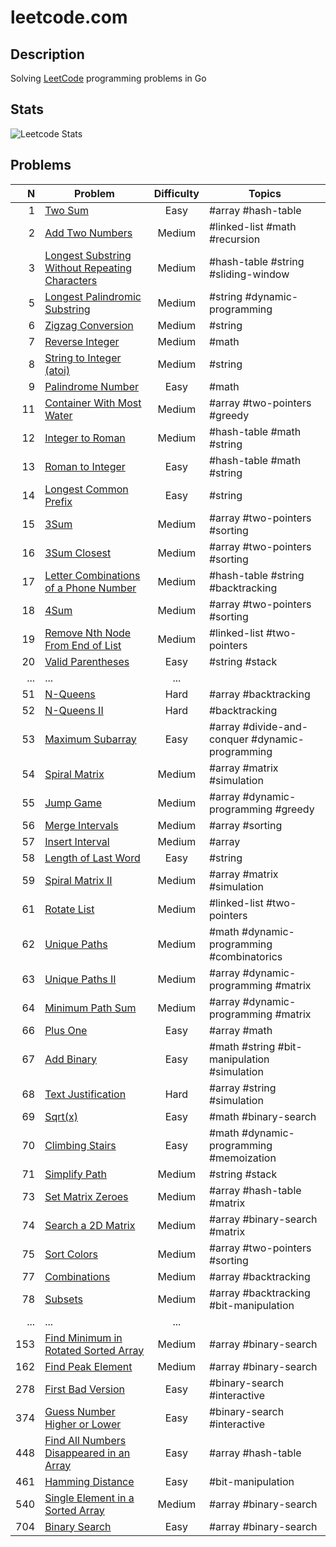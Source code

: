 # leetcode.com

## Description

Solving [LeetCode](https://leetcode.com/) programming problems in Go

## Stats

![Leetcode Stats](https://leetcode.card.workers.dev/?username=ju-popov&style=auto)

## Problems

|    N | Problem                                                                                         | Difficulty | Topics                                          |
| ---: | ----------------------------------------------------------------------------------------------- | :--------: | ----------------------------------------------- |
|    1 |[Two Sum][two-sum]                                                                               | Easy       | #array #hash-table                              |
|    2 |[Add Two Numbers][add-two-numbers]                                                               | Medium     | #linked-list #math #recursion                   |
|    3 |[Longest Substring Without Repeating Characters][longest-substring-without-repeating-characters] | Medium     | #hash-table #string #sliding-window             |
|    5 |[Longest Palindromic Substring][longest-palindromic-substring]                                   | Medium     | #string #dynamic-programming                    |
|    6 |[Zigzag Conversion][zigzag-conversion]                                                           | Medium     | #string                                         |
|    7 |[Reverse Integer][reverse-integer]                                                               | Medium     | #math                                           |
|    8 |[String to Integer (atoi)][string-to-integer-atoi]                                               | Medium     | #string                                         |
|    9 |[Palindrome Number][palindrome-number]                                                           | Easy       | #math                                           |
|   11 |[Container With Most Water][container-with-most-water]                                           | Medium     | #array #two-pointers #greedy                    |
|   12 |[Integer to Roman][integer-to-roman]                                                             | Medium     | #hash-table #math #string                       |
|   13 |[Roman to Integer][roman-to-integer]                                                             | Easy       | #hash-table #math #string                       |
|   14 |[Longest Common Prefix][longest-common-prefix]                                                   | Easy       | #string                                         |
|   15 |[3Sum][3sum]                                                                                     | Medium     | #array #two-pointers #sorting                   |
|   16 |[3Sum Closest][3sum-closest]                                                                     | Medium     | #array #two-pointers #sorting                   |
|   17 |[Letter Combinations of a Phone Number][letter-combinations-of-a-phone-number]                   | Medium     | #hash-table #string #backtracking               |
|   18 |[4Sum][4sum]                                                                                     | Medium     | #array #two-pointers #sorting                   |
|   19 |[Remove Nth Node From End of List][remove-nth-node-from-end-of-list]                             | Medium     | #linked-list #two-pointers                      |
|   20 |[Valid Parentheses][valid-parentheses]                                                           | Easy       | #string #stack                                  |
|  ... |...                                                                                              | ...        |                                                 |
|   51 |[N-Queens][n-queens]                                                                             | Hard       | #array #backtracking                            |
|   52 |[N-Queens II][n-queens-ii]                                                                       | Hard       | #backtracking                                   |
|   53 |[Maximum Subarray][maximum-subarray]                                                             | Easy       | #array #divide-and-conquer #dynamic-programming |
|   54 |[Spiral Matrix][spiral-matrix]                                                                   | Medium     | #array #matrix #simulation                      |
|   55 |[Jump Game][jump-game]                                                                           | Medium     | #array #dynamic-programming #greedy             |
|   56 |[Merge Intervals][merge-intervals]                                                               | Medium     | #array #sorting                                 |
|   57 |[Insert Interval][insert-interval]                                                               | Medium     | #array                                          |
|   58 |[Length of Last Word][length-of-last-word]                                                       | Easy       | #string                                         |
|   59 |[Spiral Matrix II][spiral-matrix-ii]                                                             | Medium     | #array #matrix #simulation                      |
|   61 |[Rotate List][rotate-list]                                                                       | Medium     | #linked-list #two-pointers                      |
|   62 |[Unique Paths][unique-paths]                                                                     | Medium     | #math #dynamic-programming #combinatorics       |
|   63 |[Unique Paths II][unique-paths-ii]                                                               | Medium     | #array #dynamic-programming #matrix             |
|   64 |[Minimum Path Sum][minimum-path-sum]                                                             | Medium     | #array #dynamic-programming #matrix             |
|   66 |[Plus One][plus-one]                                                                             | Easy       | #array #math                                    |
|   67 |[Add Binary][add-binary]                                                                         | Easy       | #math #string #bit-manipulation #simulation     |
|   68 |[Text Justification][text-justification]                                                         | Hard       | #array #string #simulation                      |
|   69 |[Sqrt(x)][sqrtx]                                                                                 | Easy       | #math #binary-search                            |
|   70 |[Climbing Stairs][climbing-stairs]                                                               | Easy       | #math #dynamic-programming #memoization         |
|   71 |[Simplify Path][simplify-path]                                                                   | Medium     | #string #stack                                  |
|   73 |[Set Matrix Zeroes][set-matrix-zeroes]                                                           | Medium     | #array #hash-table #matrix                      |
|   74 |[Search a 2D Matrix][search-a-2d-matrix]                                                         | Medium     | #array #binary-search #matrix                   |
|   75 |[Sort Colors][sort-colors]                                                                       | Medium     | #array #two-pointers #sorting                   |
|   77 |[Combinations][combinations]                                                                     | Medium     | #array #backtracking                            |
|   78 |[Subsets][subsets]                                                                               | Medium     | #array #backtracking #bit-manipulation          |
|  ... |...                                                                                              | ...        |                                                 |
|  153 |[Find Minimum in Rotated Sorted Array][find-minimum-in-rotated-sorted-array]                     | Medium     | #array #binary-search                           |
|  162 |[Find Peak Element][find-peak-element]                                                           | Medium     | #array #binary-search                           |
|  278 |[First Bad Version][first-bad-version]                                                           | Easy       | #binary-search #interactive                     |
|  374 |[Guess Number Higher or Lower][guess-number-higher-or-lower]                                     | Easy       | #binary-search #interactive                     |
|  448 |[Find All Numbers Disappeared in an Array][find-all-numbers-disappeared-in-an-array]             | Easy       | #array #hash-table                              |
|  461 |[Hamming Distance][hamming-distance]                                                             | Easy       | #bit-manipulation                               |
|  540 |[Single Element in a Sorted Array][single-element-in-a-sorted-array]                             | Medium     | #array #binary-search                           |
|  704 |[Binary Search][binary-search]                                                                   | Easy       | #array #binary-search                           |

[two-sum]: https://github.com/ju-popov/leetcode.com/tree/main/problems/two-sum
[add-two-numbers]: https://github.com/ju-popov/leetcode.com/tree/main/problems/add-two-numbers
[longest-substring-without-repeating-characters]: https://github.com/ju-popov/leetcode.com/tree/main/problems/longest-substring-without-repeating-characters
[longest-palindromic-substring]: https://github.com/ju-popov/leetcode.com/tree/main/problems/longest-palindromic-substring
[zigzag-conversion]: https://github.com/ju-popov/leetcode.com/tree/main/problems/zigzag-conversion
[reverse-integer]: https://github.com/ju-popov/leetcode.com/tree/main/problems/reverse-integer
[string-to-integer-atoi]: https://github.com/ju-popov/leetcode.com/tree/main/problems/string-to-integer-atoi
[palindrome-number]: https://github.com/ju-popov/leetcode.com/tree/main/problems/palindrome-number
[container-with-most-water]: https://github.com/ju-popov/leetcode.com/tree/main/problems/container-with-most-water
[integer-to-roman]: https://github.com/ju-popov/leetcode.com/tree/main/problems/integer-to-roman
[roman-to-integer]: https://github.com/ju-popov/leetcode.com/tree/main/problems/roman-to-integer
[longest-common-prefix]: https://github.com/ju-popov/leetcode.com/tree/main/problems/longest-common-prefix
[3sum]: https://github.com/ju-popov/leetcode.com/tree/main/problems/3sum
[3sum-closest]: https://github.com/ju-popov/leetcode.com/tree/main/problems/3sum-closest
[letter-combinations-of-a-phone-number]: https://github.com/ju-popov/leetcode.com/tree/main/problems/letter-combinations-of-a-phone-number
[4sum]: https://github.com/ju-popov/leetcode.com/tree/main/problems/4sum
[remove-nth-node-from-end-of-list]: https://github.com/ju-popov/leetcode.com/tree/main/problems/remove-nth-node-from-end-of-list
[valid-parentheses]: https://github.com/ju-popov/leetcode.com/tree/main/problems/valid-parentheses

[n-queens]: https://github.com/ju-popov/leetcode.com/tree/main/problems/n-queens
[n-queens-ii]: https://github.com/ju-popov/leetcode.com/tree/main/problems/n-queens-ii
[maximum-subarray]: https://github.com/ju-popov/leetcode.com/tree/main/problems/maximum-subarray
[spiral-matrix]: https://github.com/ju-popov/leetcode.com/tree/main/problems/spiral-matrix
[jump-game]: https://github.com/ju-popov/leetcode.com/tree/main/problems/jump-game
[merge-intervals]: https://github.com/ju-popov/leetcode.com/tree/main/problems/merge-intervals
[insert-interval]: https://github.com/ju-popov/leetcode.com/tree/main/problems/insert-interval
[length-of-last-word]: https://github.com/ju-popov/leetcode.com/tree/main/problems/length-of-last-word
[spiral-matrix-ii]: https://github.com/ju-popov/leetcode.com/tree/main/problems/spiral-matrix-ii
[rotate-list]: https://github.com/ju-popov/leetcode.com/tree/main/problems/rotate-list
[unique-paths]: https://github.com/ju-popov/leetcode.com/tree/main/problems/unique-paths
[unique-paths-ii]: https://github.com/ju-popov/leetcode.com/tree/main/problems/unique-paths-ii
[minimum-path-sum]: https://github.com/ju-popov/leetcode.com/tree/main/problems/minimum-path-sum
[plus-one]: https://github.com/ju-popov/leetcode.com/tree/main/problems/plus-one
[add-binary]: https://github.com/ju-popov/leetcode.com/tree/main/problems/add-binary
[text-justification]: https://github.com/ju-popov/leetcode.com/tree/main/problems/text-justification
[sqrtx]: https://github.com/ju-popov/leetcode.com/tree/main/problems/sqrtx
[climbing-stairs]: https://github.com/ju-popov/leetcode.com/tree/main/problems/climbing-stairs
[simplify-path]: https://github.com/ju-popov/leetcode.com/tree/main/problems/simplify-path
[set-matrix-zeroes]: https://github.com/ju-popov/leetcode.com/tree/main/problems/set-matrix-zeroes
[search-a-2d-matrix]: https://github.com/ju-popov/leetcode.com/tree/main/problems/search-a-2d-matrix
[sort-colors]: https://github.com/ju-popov/leetcode.com/tree/main/problems/sort-colors
[combinations]: https://github.com/ju-popov/leetcode.com/tree/main/problems/combinations
[subsets]: https://github.com/ju-popov/leetcode.com/tree/main/problems/subsets

[find-minimum-in-rotated-sorted-array]: https://github.com/ju-popov/leetcode.com/tree/main/problems/find-minimum-in-rotated-sorted-array
[find-peak-element]: https://github.com/ju-popov/leetcode.com/tree/main/problems/find-peak-element
[first-bad-version]: https://github.com/ju-popov/leetcode.com/tree/main/problems/first-bad-version
[guess-number-higher-or-lower]: https://github.com/ju-popov/leetcode.com/tree/main/problems/guess-number-higher-or-lower
[find-all-numbers-disappeared-in-an-array]: https://github.com/ju-popov/leetcode.com/tree/main/problems/find-all-numbers-disappeared-in-an-array
[hamming-distance]: https://github.com/ju-popov/leetcode.com/tree/main/problems/hamming-distance
[single-element-in-a-sorted-array]: https://github.com/ju-popov/leetcode.com/tree/main/problems/single-element-in-a-sorted-array
[binary-search]: https://github.com/ju-popov/leetcode.com/tree/main/problems/binary-search
